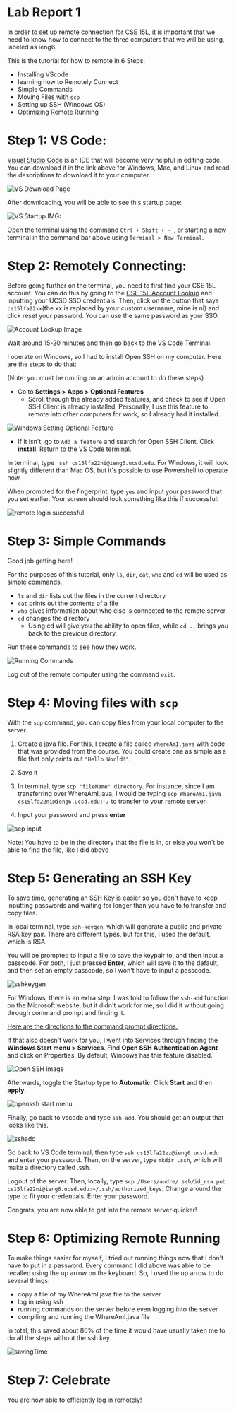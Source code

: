 # Lab Report 1
In order to set up remote connection for CSE 15L, it is important that we need to know how to connect to the three computers that we will be using, labeled as ieng6.

This is the tutorial for how to remote in 6 Steps:
- Installing VScode
- learning how to Remotely Connect
- Simple Commands
- Moving Files with ```scp```
- Setting up SSH (Windows OS)
- Optimizing Remote Running

# Step 1: VS Code:
[Visual Studio Code](https://code.visualstudio.com/download) is an IDE that will become very helpful in editing code. You can download it in the link above for Windows, Mac, and Linux and read the descriptions to download it to your computer. 

![VS Download Page](https://media.discordapp.net/attachments/1023749314587140137/1025589586895835156/unknown.png)

After downloading, you will be able to see this startup page:

![VS Startup IMG:](https://media.discordapp.net/attachments/1023749314587140137/1025550595190435900/unknown.png?width=898&height=671)

Open the terminal using the command ```Ctrl + Shift + ~ ```, or starting a new terminal in the command bar above using ```Terminal > New Terminal```.

# Step 2: Remotely Connecting:
Before going further on the terminal, you need to first find your CSE 15L account. You can do this by going to the [CSE 15L Account Lookup](https://sdacs.ucsd.edu/~icc/index.php) and inputting your UCSD SSO credentials. Then, click on the button that says ```cs15lfa22xx```(the xx is replaced by your custom username, mine is ni) and click reset your password. You can use the same password as your SSO. 

![Account Lookup Image](https://media.discordapp.net/attachments/1023749314587140137/1025589691300458506/unknown.png?width=1337&height=671)

Wait around 15-20 minutes and then go back to the VS Code Terminal.


I operate on Windows, so I had to install Open SSH on my computer. Here are the steps to do that: 

(Note: you must be running on an admin account to do these steps)

- Go to **Settings > Apps >  Optional Features**
    - Scroll through the already added features, and check to see if Open SSH Client is already installed. Personally, I use this feature to remote into other computers for work, so I already had it installed. 

![Windows Setting Optional Feature](https://media.discordapp.net/attachments/1023749314587140137/1025607907049472071/unknown.png?width=777&height=671)
    
- If it isn't, go to ```Add a feature``` and search for Open SSH Client. Click **install**. Return to the VS Code terminal.


 In terminal, type ``` ssh cs15lfa22ni@ieng6.ucsd.edu```. For Windows, it will look slightly different than Mac OS, but it's possible to use Powershell to operate now. 

 When prompted for the fingerprint, type ```yes``` and input your password that you set earlier. Your screen should look something like this if successful:

 ![remote login successful](https://media.discordapp.net/attachments/1023749314587140137/1025612193758195773/unknown.png)

# Step 3: Simple Commands

Good job getting here! 

For the purposes of this tutorial, only ```ls```, ```dir```, ```cat```, ```who``` and ```cd``` will be used as simple commands. 
- ```ls``` and ```dir``` lists out the files in the current directory
- ```cat``` prints out the contents of a file 
- ```who``` gives information about who else is connected to the remote server
- ```cd``` changes the directory
    - Using cd will give you the ability to open files, while ```cd ..``` brings you back to the previous directory. 

Run these commands to see how they work.

![Running Commands](https://media.discordapp.net/attachments/1023749314587140137/1025612339657048154/unknown.png)

Log out of the remote computer using the command ```exit```.

# Step 4: Moving files with ```scp```
With the ```scp``` command, you can copy files from your local computer to the server. 

1. Create a java file. For this, I create a file called ```WhereAmI.java``` with code that was provided from the course. You could create one as simple as a file that only prints out ```"Hello World!"```.

2. Save it

3. In terminal, type ```scp "fileName" directory```. For instance, since I am transferring over WhereAmI.java, I would be typing ```scp WhereAmI.java cs15lfa22ni@ieng6.ucsd.edu:~/``` to transfer to your remote server. 

4. Input your password and press **enter**

![scp input](https://media.discordapp.net/attachments/1023749314587140137/1025615401113104434/unknown.png)

Note: You have to be in the directory that the file is in, or else you won't be able to find the file, like I did above

# Step 5: Generating an SSH Key
To save time, generating an SSH Key is easier so you don't have to keep inputting passwords and waiting for longer than you have to to transfer and copy files. 

In local terminal, type ```ssh-keygen```, which will generate a public and private RSA key pair. There are different types, but for this, I used the default, which is RSA. 

You will be prompted to input a file to save the keypair to, and then input a passcode. For both, I just pressed **Enter**, which will save it to the default, and then set an empty passcode, so I won't have to input a passcode. 

![sshkeygen](https://media.discordapp.net/attachments/1023749314587140137/1025617650312826942/unknown.png)

For Windows, there is an extra step. I was told to follow the ```ssh-add``` function on the Microsoft website, but it didn't work for me, so I did it without going through command prompt and finding it. 

[Here are the directions to the command prompt directions.](https://docs.microsoft.com/en-us/windows-server/administration/openssh/openssh_keymanagement#user-key-generation)

If that also doesn't work for you, I went into Services through finding the **Windows Start menu > Services**. Find **Open SSH Authentication Agent** and click on Properties. By default, Windows has this feature disabled. 

![Open SSH image](https://media.discordapp.net/attachments/1023749314587140137/1025619310137331742/unknown.png)

Afterwards, toggle the Startup type to **Automatic**. Click **Start** and then **apply**. 

![openssh start menu](https://media.discordapp.net/attachments/1023749314587140137/1025619381033631874/unknown.png)

Finally, go back to vscode and type ```ssh-add```. You should get an output that looks like this. 

![sshadd](https://media.discordapp.net/attachments/1023749314587140137/1025620512476495912/unknown.png)

Go back to VS Code terminal, then type ```ssh cs15lfa22zz@ieng6.ucsd.edu``` and enter your password. Then, on the server, type ```mkdir .ssh```, which will make a directory called .ssh. 

Logout of the server. Then, locally, type ```scp /Users/audre/.ssh/id_rsa.pub cs15lfa22ni@ieng6.ucsd.edu:~/.ssh/authorized_keys```. Change around the type to fit your credentials. Enter your password. 

Congrats, you are now able to get into the remote server quicker!

# Step 6: Optimizing Remote Running
To make things easier for myself, I tried out running things now that I don't have to put in a password. Every command I did above was able to be recalled using the up arrow on the keyboard. So, I used the up arrow to do several things: 

- copy a file of my WhereAmI.java file to the server
- log in using ssh
- running commands on the server before even logging into the server
- compiling and running the WhereAmI.java file

In total, this saved about 80% of the time it would have usually taken me to do all the steps without the ssh key. 

![savingTime](https://media.discordapp.net/attachments/1023749314587140137/1025624238356439040/unknown.png)

# Step 7: Celebrate

You are now able to efficiently log in remotely!










